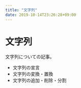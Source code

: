 ```yaml
---
title: "文字列"
date: 2019-10-14T23:26:28+09:00
---
```


# 文字列

文字列についての記事。

- 文字列の宣言
- 文字列の変換・置換
- 文字列の追加・削除・分割